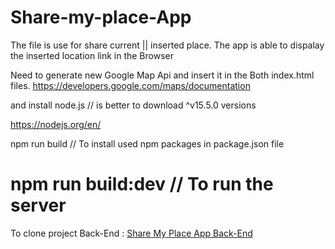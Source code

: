 # Share-my-place-App

The file is use for share current || inserted place.
The app is able to dispalay the inserted location link in the Browser

Need to generate new Google Map Api and insert it in the Both index.html files.
https://developers.google.com/maps/documentation

and install node.js // is better to download ^v15.5.0 versions

https://nodejs.org/en/

npm run build // To install used npm packages in  package.json file

# npm run build:dev // To run the server 


To clone project Back-End :
[ Share My Place App Back-End](https://github.com/BakrAlqassab/Share-my-place-app-Back-end)




